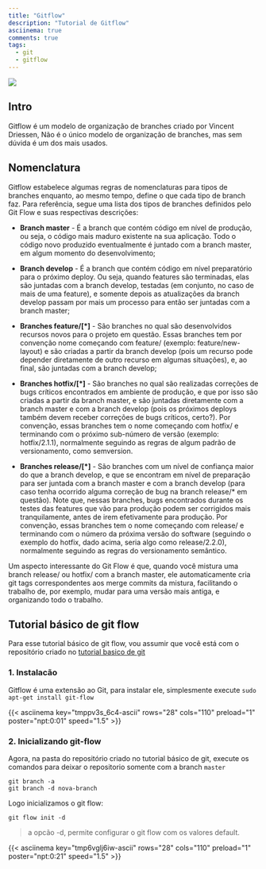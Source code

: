 ```yaml
---
title: "Gitflow"
description: "Tutorial de Gitflow"
asciinema: true
comments: true
tags:
  - git
  - gitflow
---
```


![](https://bugfender.com/wp-content/uploads/2019/11/Feature-image.jpg)

## Intro

Gitflow é um modelo de organização de branches criado por Vincent Driessen, Não é o único modelo de organização de branches, mas sem dúvida é um dos mais usados.

## Nomenclatura

Gitflow estabelece algumas regras de nomenclaturas para tipos de branches enquanto, ao mesmo tempo, define o que cada tipo de branch faz. Para referência, segue uma lista dos tipos de branches definidos pelo Git Flow e suas respectivas descrições:

* **Branch master** - É a branch que contém código em nível de produção, ou seja, o código mais maduro existente na sua aplicação. Todo o código novo produzido eventualmente é juntado com a branch master, em algum momento do desenvolvimento;

* **Branch develop** - É a branch que contém código em nível preparatório para o próximo deploy. Ou seja, quando features são terminadas, elas são juntadas com a branch develop, testadas (em conjunto, no caso de mais de uma feature), e somente depois as atualizações da branch develop passam por mais um processo para então ser juntadas com a branch master;

* **Branches feature/[*]** - São branches no qual são desenvolvidos recursos novos para o projeto em questão. Essas branches tem por convenção nome começando com feature/ (exemplo: feature/new-layout) e são criadas a partir da branch develop (pois um recurso pode depender diretamente de outro recurso em algumas situações), e, ao final, são juntadas com a branch develop;

* **Branches hotfix/[*]** - São branches no qual são realizadas correções de bugs críticos encontrados em ambiente de produção, e que por isso são criadas a partir da branch master, e são juntadas diretamente com a branch master e com a branch develop (pois os próximos deploys também devem receber correções de bugs críticos, certo?). Por convenção, essas branches tem o nome começando com hotfix/ e terminando com o próximo sub-número de versão (exemplo: hotfix/2.1.1), normalmente seguindo as regras de algum padrão de versionamento, como semversion.

* **Branches release/[*]** - São branches com um nível de confiança maior do que a branch develop, e que se encontram em nível de preparação para ser juntada com a branch master e com a branch develop (para caso tenha ocorrido alguma correção de bug na branch release/* em questão). Note que, nessas branches, bugs encontrados durante os testes das features que vão para produção podem ser corrigidos mais tranquilamente, antes de irem efetivamente para produção. Por convenção, essas branches tem o nome começando com release/ e terminando com o número da próxima versão do software (seguindo o exemplo do hotfix, dado acima, seria algo como release/2.2.0), normalmente seguindo as regras do versionamento semântico.

Um aspecto interessante do Git Flow é que, quando você mistura uma branch release/ ou hotfix/ com a branch master, ele automaticamente cria git tags correspondentes aos merge commits da mistura, facilitando o trabalho de, por exemplo, mudar para uma versão mais antiga, e organizando todo o trabalho.

## Tutorial básico de git flow

Para esse tutorial básico de git flow, vou assumir que você está com o repositório criado no [tutorial basico de git](../git-basico)

### 1. Instalacão

Gitflow é uma extensão ao Git, para instalar ele, simplesmente execute `sudo apt-get install git-flow`

{{< asciinema key="tmppv3s_6c4-ascii" rows="28" cols="110" preload="1" poster="npt:0:01" speed="1.5" >}}

### 2. Inicializando git-flow

Agora, na pasta do repositório criado no tutorial básico de git, execute os comandos para deixar o repositorio somente com a branch `master`

```shell
git branch -a
git branch -d nova-branch
```

Logo inicializamos o git flow:

```shell
git flow init -d
```
> a opcão -d, permite configurar o git flow com os valores default.

{{< asciinema key="tmp6vglj6iw-ascii" rows="28" cols="110" preload="1" poster="npt:0:21" speed="1.5" >}}
